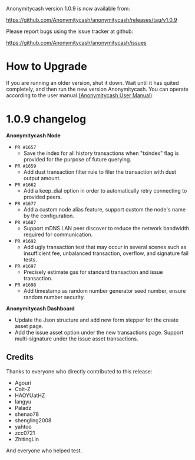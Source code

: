 Anonymitycash version 1.0.9 is now available from:

  https://github.com/Anonymitycash/anonymitycash/releases/tag/v1.0.9


Please report bugs using the issue tracker at github:

  https://github.com/Anonymitycash/anonymitycash/issues

How to Upgrade
===============

If you are running an older version, shut it down. Wait until it has quited completely, and then run the new version Anonymitycash.
You can operate according to the user manual.[(Anonymitycash User Manual)](https://anonymityswap.com/wp-content/themes/freddo/images/wallet/AnonymitycashUsermanualV1.0_en.pdf)


1.0.9 changelog
================
__Anonymitycash Node__

+ `PR #1657`
    - Save the index for all history transactions when "txindex" flag is provided for the purpose of future querying.
+ `PR #1659`
    - Add dust transaction filter rule to filer the transaction with dust output amount.
+ `PR #1662`
    - Add a keep_dial option in order to automatically retry connecting to provided peers.
+ `PR #1677`
    - Add a custom node alias feature, support custom the node's name by the configuration.
+ `PR #1687`
    - Support mDNS LAN peer discover to reduce the network bandwidth required for communication.
+ `PR #1692`
    - Add ugly transaction test that may occur in several scenes such as insufficient fee, unbalanced transaction, overflow, and signature fail tests.
+ `PR #1697`
    - Precisely estimate gas for standard transaction and issue transaction.
+ `PR #1698`
    - Add timestamp as random number generator seed number, ensure random number security.


__Anonymitycash Dashboard__

- Update the Json structure and add new form stepper for the create asset page.
- Add the issue asset option under the new transactions page. Support multi-signature under the issue asset transactions.

Credits
--------

Thanks to everyone who directly contributed to this release:

- Agouri
- Colt-Z
- HAOYUatHZ
- langyu
- Paladz
- shenao78
- shengling2008
- yahtoo
- zcc0721
- ZhitingLin

And everyone who helped test.
